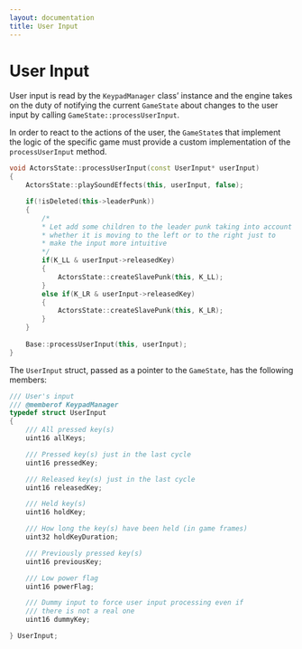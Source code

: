 ```yaml
---
layout: documentation
title: User Input
---
```


# User Input

User input is read by the `KeypadManager` class’ instance and the engine takes on the duty of notifying the current `GameState` about changes to the user input by calling `GameState::processUserInput`.

In order to react to the actions of the user, the `GameState`s that implement the logic of the specific game must provide a custom implementation of the `processUserInput` method.

```cpp
void ActorsState::processUserInput(const UserInput* userInput)
{
	ActorsState::playSoundEffects(this, userInput, false);

	if(!isDeleted(this->leaderPunk))
	{
		/*
		* Let add some children to the leader punk taking into account
		* whether it is moving to the left or to the right just to 
		* make the input more intuitive		
		*/
		if(K_LL & userInput->releasedKey)
		{
			ActorsState::createSlavePunk(this, K_LL);
		}
		else if(K_LR & userInput->releasedKey)
		{
			ActorsState::createSlavePunk(this, K_LR);
		}
	}
	
	Base::processUserInput(this, userInput);
}
```

The `UserInput` struct, passed as a pointer to the `GameState`, has the following members:

```cpp
/// User's input
/// @memberof KeypadManager
typedef struct UserInput
{
	/// All pressed key(s)
	uint16 allKeys;

	/// Pressed key(s) just in the last cycle
	uint16 pressedKey;

	/// Released key(s) just in the last cycle
	uint16 releasedKey;

	/// Held key(s)
	uint16 holdKey;

	/// How long the key(s) have been held (in game frames)
	uint32 holdKeyDuration;

	/// Previously pressed key(s)
	uint16 previousKey;

	/// Low power flag
	uint16 powerFlag;

	/// Dummy input to force user input processing even if
	/// there is not a real one
	uint16 dummyKey;

} UserInput;
```